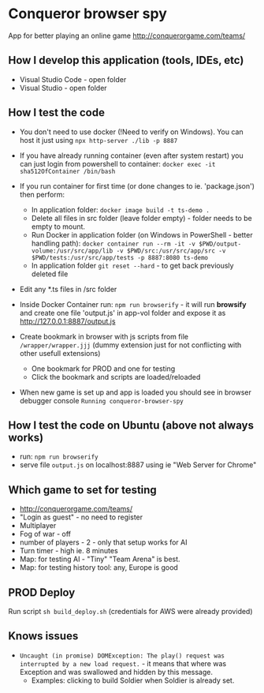 # Conqueror browser spy

App for better playing an online game http://conquerorgame.com/teams/

## How I develop this application (tools, IDEs, etc)

* Visual Studio Code - open folder
* Visual Studio - open folder

## How I test the code

* You don't need to use docker (!Need to verify on Windows). You can host it just using `npx http-server ./lib -p 8887`
* If you have already running container (even after system restart) you can just login from powershell to container: `docker exec -it sha512OfContainer /bin/bash`
* If you run container for first time (or done changes to ie. 'package.json') then perform:
  * In application folder: `docker image build -t ts-demo .`
  * Delete all files in src folder (leave folder empty) - folder needs to be empty to mount.
  * Run Docker in application folder (on Windows in PowerShell - better handling path): `docker container run --rm -it -v $PWD/output-volume:/usr/src/app/lib -v $PWD/src:/usr/src/app/src -v $PWD/tests:/usr/src/app/tests -p 8887:8080 ts-demo`
  * In application folder `git reset --hard` - to get back previously deleted file
* Edit any *.ts files in /src folder
* Inside Docker Container run: `npm run browserify` - it will run **browsify** and create one file 'output.js' in app-vol folder and expose it as http://127.0.0.1:8887/output.js
* Create bookmark in browser with js scripts from file `/wrapper/wrapper.jjj` (dummy extension just for not conflicting with other usefull extensions)

  * One bookmark for PROD and one for testing
  * Click the bookmark and scripts are loaded/reloaded
* When new game is set up and app is loaded you should see in browser debugger console `Running conqueror-browser-spy`

## How I test the code on Ubuntu (above not always works)

* run: `npm run browserify`
* serve file `output.js` on localhost:8887 using ie "Web Server for Chrome"

## Which game to set for testing

* http://conquerorgame.com/teams/
* "Login as guest" - no need to register
* Multiplayer
* Fog of war - off
* number of players - 2 - only that setup works for AI
* Turn timer - high ie. 8 minutes
* Map: for testing AI - "Tiny" "Team Arena" is best.
* Map: for testing history tool: any, Europe is good

## PROD Deploy

Run script `sh build_deploy.sh` (credentials for AWS were already provided)

## Knows issues

<!--
* livonia jest źle pokazywana, z jakiegoś powodu była w conqueredProvince. (zły kolor?).
  * znowu z Hannoverem tylko teraz nie było 'conquered' gdy powinno.
* bug: eire jest puste. nie zczytało prowincji, a inne zczytało.
	- chyba jakiś race condition bo za drugim razem ten i inne zczytało.
	- LOW
	- kolejny raz.
		- wrzucić 1s setTimeout.
-->

* `Uncaught (in promise) DOMException: The play() request was interrupted by a new load request.` - it means that where was Exception and was swallowed and hidden by this message.
    * Examples: clicking to build Soldier when Soldier is already set.
